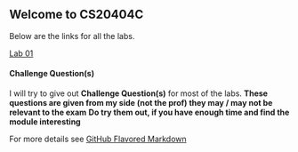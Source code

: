 ## Welcome to CS20404C

Below are the links for all the labs.

  [Lab 01](https://sidhant007.github.io/CS2040C/lab01)



#### Challenge Question(s)
I will try to give out **Challenge Question(s)** for most of the labs.
**These questions are given from my side (not the prof) they may / may not be relevant to the exam**
**Do try them out, if you have enough time and find the module interesting**

For more details see [GitHub Flavored Markdown](https://guides.github.com/features/mastering-markdown/)
